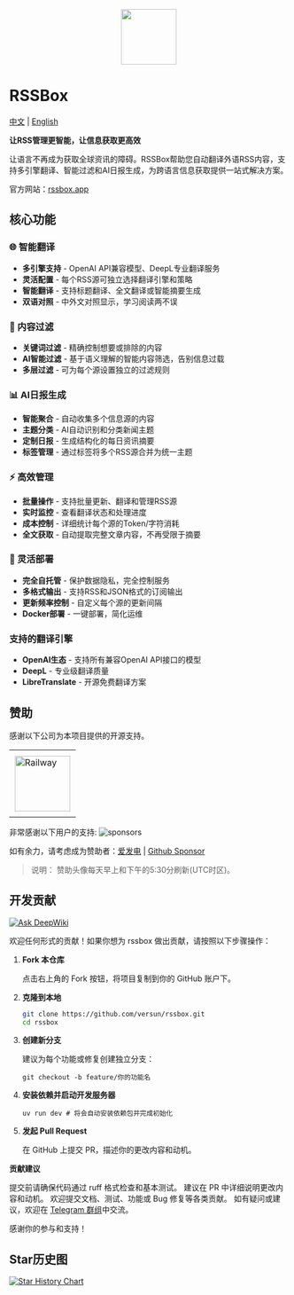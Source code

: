 <div align="center">
<img src="/assets/logo.svg" width="100" height="100">
</div>

# RSSBox
[中文](/) | [English](/en)

**让RSS管理更智能，让信息获取更高效**

让语言不再成为获取全球资讯的障碍。RSSBox帮助您自动翻译外语RSS内容，支持多引擎翻译、智能过滤和AI日报生成，为跨语言信息获取提供一站式解决方案。

官方网站：[rssbox.app](https://rssbox.app)

## 核心功能

### 🌐 智能翻译
- **多引擎支持** - OpenAI API兼容模型、DeepL专业翻译服务
- **灵活配置** - 每个RSS源可独立选择翻译引擎和策略
- **智能翻译** - 支持标题翻译、全文翻译或智能摘要生成
- **双语对照** - 中外文对照显示，学习阅读两不误

### 🎯 内容过滤
- **关键词过滤** - 精确控制想要或排除的内容
- **AI智能过滤** - 基于语义理解的智能内容筛选，告别信息过载
- **多层过滤** - 可为每个源设置独立的过滤规则

### 📊 AI日报生成
- **智能聚合** - 自动收集多个信息源的内容
- **主题分类** - AI自动识别和分类新闻主题
- **定制日报** - 生成结构化的每日资讯摘要
- **标签管理** - 通过标签将多个RSS源合并为统一主题

### ⚡ 高效管理
- **批量操作** - 支持批量更新、翻译和管理RSS源
- **实时监控** - 查看翻译状态和处理进度
- **成本控制** - 详细统计每个源的Token/字符消耗
- **全文获取** - 自动提取完整文章内容，不再受限于摘要

### 🔧 灵活部署
- **完全自托管** - 保护数据隐私，完全控制服务
- **多格式输出** - 支持RSS和JSON格式的订阅输出
- **更新频率控制** - 自定义每个源的更新间隔
- **Docker部署** - 一键部署，简化运维
   
### 支持的翻译引擎

- **OpenAI生态** - 支持所有兼容OpenAI API接口的模型
- **DeepL** - 专业级翻译质量
- **LibreTranslate** - 开源免费翻译方案

## 赞助

感谢以下公司为本项目提供的开源支持。

<table>
  <tr>
    <td style="padding:10px;">
      <a href="https://www.railway.app">
        <img src="https://railway.app/brand/logo-light.png" alt="Railway" style="width:100px; height:100px;">
      </a>
    </td>
  </tr>
</table>

非常感谢以下用户的支持:
![sponsors](https://supporters.versun.me/sponsors.svg)

如有余力，请考虑成为赞助者：[爱发电](https://afdian.com/a/versun) | [Github Sponsor](https://github.com/sponsors/versun)
> 说明： 赞助头像每天早上和下午的5:30分刷新(UTC时区)。
## 开发贡献
[![Ask DeepWiki](https://deepwiki.com/badge.svg)](https://deepwiki.com/versun/rssbox)

欢迎任何形式的贡献！如果你想为 rssbox 做出贡献，请按照以下步骤操作：

1. **Fork 本仓库**  

   点击右上角的 Fork 按钮，将项目复制到你的 GitHub 账户下。

2. **克隆到本地**  
   ```bash
   git clone https://github.com/versun/rssbox.git
   cd rssbox
   ```

3. **创建新分支**

    建议为每个功能或修复创建独立分支：
    ```
    git checkout -b feature/你的功能名
    ```

4. **安装依赖并启动开发服务器**
    ```
    uv run dev # 将会自动安装依赖包并完成初始化
    ```

6. **发起 Pull Request**

    在 GitHub 上提交 PR，描述你的更改内容和动机。


**贡献建议**

  提交前请确保代码通过 ruff 格式检查和基本测试。
  建议在 PR 中详细说明更改内容和动机。
  欢迎提交文档、测试、功能或 Bug 修复等各类贡献。
  如有疑问或建议，欢迎在 [Telegram 群组](https://t.me/rssboxapp)中交流。

  感谢你的参与和支持！


## Star历史图

[![Star History Chart](https://api.star-history.com/svg?repos=rssbox/rssbox&type=Date)](https://star-history.com/#rssbox/rssbox&Date)

